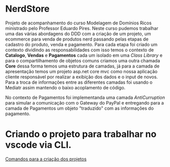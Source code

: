 # NerdStore

Projeto de acompanhamento do curso Modelagem de Domínios Ricos ministrado pelo Professor Eduardo Pires. Neste curso pudemos trabalhar uma das várias abordagens do DDD com a criação de um projeto, um ecommerce para venda de produtos nerd passando pelas etapas de cadastro do produto, venda e pagamento.
Para cada etapa foi criado um contexto dividindo as responsabilidades com isso temos o contexto de **Catalogo**, **Vendas** e **Pagamentos** cada um isolado em uma _Class Library_ e para o compartilhamento de objetos comuns criamos uma outra chamada **Core** dessa forma temos uma estrutura de camadas, já para a camada de apresentação temos um projeto asp.net core mvc como nossa aplicação cliente responsável por realizar a exibição dos dados e o input de novos.
Para a troca de informações entre as diferentes camadas foi usando o Mediatr  assim mantendo o baixo acoplamento de código.

No contexto de Pagamentos foi implementanda uma camada _AntiCurruption_ para simular a comunicação com o Gateway do PayPal e entregando para a camada de Pagamentos um objeto "traduzido" com as informações do pagamento.

# Criando o projeto para trabalhar no vscode via CLI.

[Comandos para a criação dos projetos](https://github.com/davidterra/NerdStore/blob/main/src/Comandos%20para%20a%20cria%C3%A7%C3%A3o%20dos%20projetos.cmd)
